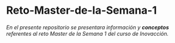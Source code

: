 # Reto-Master-de-la-Semana-1
###### En el presente repositorio se presentara información y **conceptos** referentes al reto Master de la Semana 1 del curso de Inovacción.
